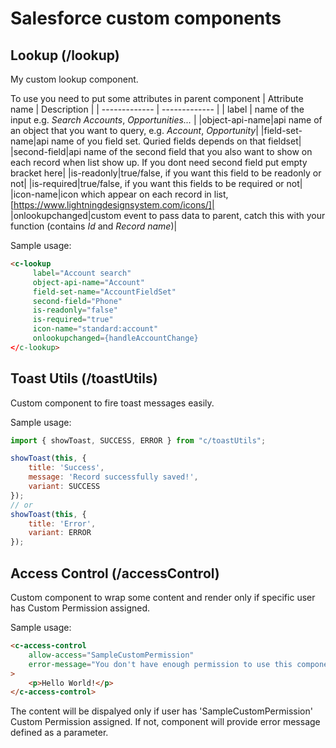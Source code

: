# Salesforce custom components

## Lookup (/lookup)
My custom lookup component.

To use you need to put some attributes in parent component
| Attribute name | Description |
| ------------- | ------------- |
| label  | name of the input e.g. *Search Accounts*, *Opportunities...* |
|object-api-name|api name of an object that you want to query, e.g. *Account*, *Opportunity*|
|field-set-name|api name of you field set. Quried fields depends on that fieldset|
|second-field|api name of the second field that you also want to show on each record when list show up. If you dont need second field put empty bracket here|
|is-readonly|true/false, if you want this field to be readonly or not|
|is-required|true/false, if you want this fields to be required or not|
|icon-name|icon which appear on each record in list, [https://www.lightningdesignsystem.com/icons/]|
|onlookupchanged|custom event to pass data to parent, catch this with your function (contains *Id* and *Record name*)|

Sample usage:
```html
<c-lookup
     label="Account search"
     object-api-name="Account"
     field-set-name="AccountFieldSet"
     second-field="Phone"
     is-readonly="false"
     is-required="true"
     icon-name="standard:account"
     onlookupchanged={handleAccountChange}
</c-lookup>
```

## Toast Utils (/toastUtils)
Custom component to fire toast messages easily.

Sample usage:
```js
import { showToast, SUCCESS, ERROR } from "c/toastUtils";

showToast(this, {
    title: 'Success',
    message: 'Record successfully saved!',
    variant: SUCCESS
});
// or
showToast(this, {
    title: 'Error',
    variant: ERROR
});
```

## Access Control (/accessControl)
Custom component to wrap some content and render only if specific user has Custom Permission assigned. 

Sample usage:
```html
<c-access-control
    allow-access="SampleCustomPermission"
    error-message="You don't have enough permission to use this component"
>
    <p>Hello World!</p>
</c-access-control>
```

The content will be dispalyed only if user has 'SampleCustomPermission' Custom Permission assigned. If not, component will provide error message defined as a parameter.
